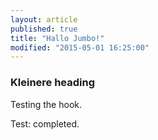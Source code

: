 ```yaml
---
layout: article
published: true
title: "Hallo Jumbo!"
modified: "2015-05-01 16:25:00"
---
```




### Kleinere heading

Testing the hook.

Test: completed.
